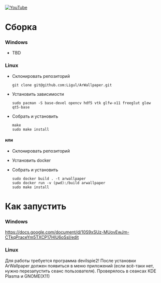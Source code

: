 [![YouTube](https://img.youtube.com/vi/Vdd4WCfk0Yc/0.jpg)](https://www.youtube.com/watch?v=Vdd4WCfk0Yc)
# Сборка
### Windows
- TBD
### Linux
- Склонировать репозиторий

      git clone git@github.com:Ligul/ArWallpaper.git
- Установить зависимости

      sudo pacman -S base-devel opencv hdf5 vtk glfw-x11 freeglut glew qt5-base
- Собрать и установить

      make
      sudo make install
#### или
- Склонировать репозиторий
- Установить docker
- Собрать и установить

      sudo docker build . -t arwallpaper
      sudo docker run -v (pwd):/build arwallpaper
      sudo make install

# Как запустить
### Windows
https://docs.google.com/document/d/10S9xSUz-MUovEwJm-CTkqPraceYm5TXCP17HlU6oSsI/edit
### Linux
Для работы требуется программа devilspie2! После установки ArWallpaper должен появиться в меню приложений
(если всё-таки нет, нужно перезапустить сеанс пользователя).
Проверялось в сеансах KDE Plasma и GNOME(X11)
